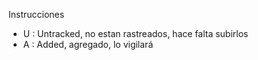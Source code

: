 Instrucciones
- U : Untracked, no estan rastreados, hace falta subirlos
- A : Added, agregado, lo vigilará